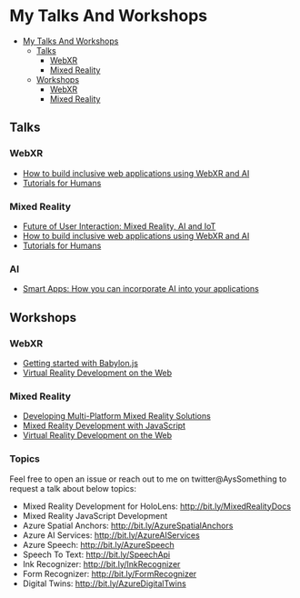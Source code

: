 # My Talks And Workshops

- [My Talks And Workshops](#my-talks-and-workshops)
  - [Talks](#talks)
    - [WebXR](#webxr)
    - [Mixed Reality](#mixed-reality)
  - [Workshops](#workshops)
    - [WebXR](#webxr-1)
    - [Mixed Reality](#mixed-reality-1)


## Talks

### WebXR

- [How to build inclusive web applications using WebXR and AI](./Talks/HowToBuildInclusiveWebApplicationsWebXR&AI.md)
- [Tutorials for Humans](./Talks/TutorialsForHumans.md)
<!-- - []() -->

### Mixed Reality

- [Future of User Interaction: Mixed Reality, AI and IoT](./Talks/FutureUX)
- [How to build inclusive web applications using WebXR and AI](./Talks/HowToBuildInclusiveWebApplicationsWebXR&AI.md)
- [Tutorials for Humans](./Talks/TutorialsForHumans.md)

### AI

- [Smart Apps: How you can incorporate AI into your applications](./Talks/IncorporateAI.md)

## Workshops

### WebXR

- [Getting started with Babylon.js](./Workshops/GettingStartedWithBabylonJS.md)
- [Virtual Reality Development on the Web](http://bit.ly/fem-webvr)

### Mixed Reality

- [Developing Multi-Platform Mixed Reality Solutions](./Workshops/DevelopingMulti-PlatformMixedRealitySolutions.md)
- [Mixed Reality Development with JavaScript](https://github.com/Yonet/MRDocs)
- [Virtual Reality Development on the Web](http://bit.ly/fem-webvr)

### Topics 

Feel free to open an issue or reach out to me on twitter@AysSomething to request a talk about below topics:

* Mixed Reality Development for HoloLens: http://bit.ly/MixedRealityDocs
* Mixed Reality JavaScript Development
* Azure Spatial Anchors: http://bit.ly/AzureSpatialAnchors
* Azure AI Services: http://bit.ly/AzureAIServices
* Azure Speech: http://bit.ly/AzureSpeech
* Speech To Text: http://bit.ly/SpeechApi
* Ink Recognizer: http://bit.ly/InkRecognizer
* Form Recognizer: http://bit.ly/FormRecognizer
* Digital Twins: http://bit.ly/AzureDigitalTwins
